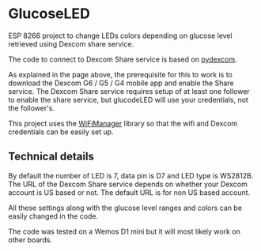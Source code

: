 # GlucoseLED
ESP 8266 project to change LEDs colors depending on glucose level retrieved using Dexcom share service.

The code to connect to Dexcom Share service is based on [pydexcom](https://github.com/gagebenne/pydexcom).

As explained in the page above, the prerequisite for this to work is to download the Dexcom G6 / G5 / G4 mobile app and enable the Share service.
The Dexcom Share service requires setup of at least one follower to enable the share service, but glucodeLED will use your credentials, not the follower's.

This project uses the [WiFiManager](https://github.com/tzapu/WiFiManager) library so that the wifi and Dexcom credentials can be easily set up.

## Technical details
By default the number of LED is 7, data pin is D7 and LED type is WS2812B. The URL of the Dexcom Share service depends on whether your Dexcom account is US based or not. The default URL is for non US based account.

All these settings along with the glucose level ranges and colors can be easily changed in the code.

The code was tested on a Wemos D1 mini but it will most likely work on other boards.
